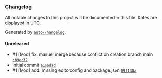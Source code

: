 ### Changelog

All notable changes to this project will be documented in this file. Dates are displayed in UTC.

Generated by [`auto-changelog`](https://github.com/CookPete/auto-changelog).

#### Unreleased

- #1 [Mod] fix: manuel merge because conflict on creation branch main [`cb9ec32`](https://github.com/Eoxia/suppliercontract/commit/cb9ec32357362cabb6c5ebc13dfed0a303c8be23)
- Initial commit [`a1a6dad`](https://github.com/Eoxia/suppliercontract/commit/a1a6dadde1278269a1bdcc99aaa6f9ba414f9329)
- #1 [Mod] add: missing editorconfig and package.json [`09f138a`](https://github.com/Eoxia/suppliercontract/commit/09f138abbb75dd976df72beabfb78568a9eae4a2)
